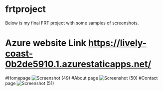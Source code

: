 # frtproject
Below is my final FRT project with some samples of screenshots.
# Azure website Link https://lively-coast-0b2de5910.1.azurestaticapps.net/
#Homepage
![Screenshot (49)](https://user-images.githubusercontent.com/105802909/183456183-dbee03d5-b381-4b11-99b2-ad4d3d7e8d3f.png)
#About page
![Screenshot (50)](https://user-images.githubusercontent.com/105802909/183456542-eebc3f5e-5988-4f0a-8d24-c00956f9ef6f.png)
#Contact page
![Screenshot (51)](https://user-images.githubusercontent.com/105802909/183456344-e35fc5d7-b4e6-465b-aba7-a2b96be99c0d.png)
